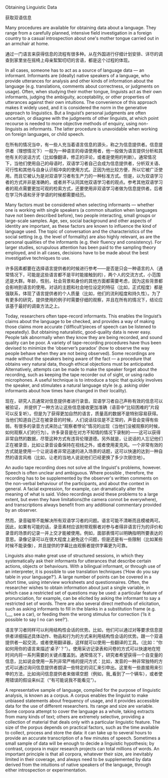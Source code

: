 Obtaining Linguistic Data

获取双语信息

Many procedures are available for obtaining data about a language. They range from a carefully planned, intensive field investigation in a foreign country to a casual introspection about one's mother tongue carried out in an armchair at home. 

通过一门语言来获得信息的流程有很多种。从在外国进行仔细计划安排、详尽的调查到家里坐在摇椅上母亲絮絮叨叨的言语，都是这个过程的体现。

In all cases, someone has to act as a source of language data — an informant. Informants are (ideally) native speakers of a language, who provide utterances for analysis and other kinds of information about the language (e.g. translations, comments about correctness, or judgments on usage). Often, when studying their mother tongue, linguists act as their own informants, judging the ambiguity, acceptability, or other properties of utterances against their own intuitions. The convenience of this approach makes it widely used, and it is considered the norm in the generative approach to linguistics. But a linguist’s personal judgments are often uncertain, or disagree with the judgments of other linguists, at which point recourse is needed to more objective methods of enquiry, using non-linguists as informants. The latter procedure is unavoidable when working on foreign languages, or child speech. 

在所有的情况当中，有一些人充当着语言信息的源头，称之为信息提供者。信息提供者（理想情况下）一般为一种语言的母语使用者，他一般做为语言提供分析和其他有关的说话方式（比如像翻译，修正的评论，或者是使用的判断）。通常情况下，当他们使用自己的母语时，双语学习者自己会成为信息提供者，分析双关语、可行性和其他与自身认识相冲突的使用方式。正因为他比较方便，所以它被广泛使用。而且它被认为是对双语学习者有生产力的一种标准方式。但是，以为双语学习者的方式并非是准确的，或者并不认同其他双语学习者的观点。参考其他双语学习者的观点需要更加可观的检索方式，还要使用非双语学习者做为信息提供者。后者在学习外语和牙牙学语的时候都需要经历。

Many factors must be considered when selecting informants — whether one is working with single speakers (a common situation when languages have not been described before), two people interacting, small groups or large-scale samples. Age, sex, social background and other aspects of identity are important, as these factors are known to influence the kind of language used. The topic of conversation and the characteristics of the social setting (e.g. the level of formality) are also highly relevant, as are the personal qualities of the informants (e.g. their fluency and consistency). For larger studies, scrupulous attention has been paid to the sampling theory employed, and in all cases, decisions have to be made about the best investigative techniques to use.

许多因素都要在选择语言提供者的时候进行参考——是否是只会一种语言的人（通常情况下，可能是这些语言都不是平时能接触到的），两个人的交流方式，小范围还是大群。年龄，性别，社会背景和身份的其他方面都需要考虑，因为这些背景都会影响到语言的使用。对话的主题和社会地位设定的特征（比如，正式程度）都是强联系，体现了语言提供者的个人质量（比如，他们的流利程度和持久性）。为了有更多的研究，提供使用的例子时需要仔细的观察，并且在所有的情况下，结论应该基于最好的调查方法之上。

Today, researchers often tape-record informants. This enables the linguist’s claims about the language to be checked, and provides a way of making those claims more accurate (‘difficult’pieces of speech can be listened to repeatedly). But obtaining naturalistic, good-quality data is never easy. People talk abnormally when they know they are being recorded, and sound quality can be poor. A variety of tape-recording procedures have thus been devised to minimize the ‘observer’s paradox’ (how to observe the way people behave when they are not being observed). Some recordings are made without the speakers being aware of the fact — a procedure that obtains very natural data, though ethical objections must be anticipated. Alternatively, attempts can be made to make the speaker forget about the recording, such as keeping the tape recorder out of sight, or using radio microphones. A useful technique is to introduce a topic that quickly involves the speaker, and stimulates a natural language style (e.g. asking older informants about how times have changed in their locality).

现在，研究人员通常对信息提供者进行录音。双语学习者自己声称有效的信息可以被验证， 并提供了一种方法让这些信息接收更加准确（语音中“比较困难的”片段可以反复听）。但是为了获得更加自然的语言，质量高的数据不是特别容易获得。当他们知道自己正在被录音的时候，人们说话往往是不正常的，声音会变得有些弱。有很多的录音方式来防止“观察者悖论”情况的出现（当他们没被观察的时候，如何观察人们的行为）。许多录音是在对方不知情的情况下录制的——这可以获得非常自然的数据，尽管这种方式有违背伦理道德。另外就是，让说话的人忘记他们正在被录音，比如让录音设备保持在视线之外，或者使用麦克风。一个非常有效的方式就是使用一个让说话者非常迅速的进入场景的话题，这可以快速的达到一种自然的语言风格（比如，让老的当地人说说他们已经更换了多少次居住地）。

An audio tape recording does not solve all the linguist's problems, however. Speech is often unclear and ambiguous. Where possible , therefore, the recording has to be supplemented by the observer's written comments on the non-verbal behaviour of the participants, and about the context in general. A facial expression, for example, can dramatically alter the meaning of what is said. Video recordings avoid these problems to a large extent, but even they have limitations(the camera connot be everywhere), and transcriptions always benefit from any additional commentary provided by an observer.

然而，录音磁带不能解决所有双语学习者的问题。语言可能不清晰而且模棱两可。因此，如果有可能的话，录音素材应该附带观察者对参与者得非语言行为的评价和录音的场景的记录一并上交才能被使用。例如，面部表情可以明确指明所要表达的意思。录像记录可以在很大程度上避免这个问题，但是还是有一些限制（比如某些时候不能录像），并且提供的字幕比由观察者提供字幕更为可靠。

Linguists also make great use of structured sessions, in which they systematically ask their informants for utterances that describe certain actions, objects or behaviours. With a bilingual informant, or through use of an interpreter, it is possible to use translation techniques (‘How do you say table in your language?’). A large number of points can be covered in a short time, using interview worksheets and questionnaires. Often, the researcher wishes to obtain information about just a single variable, in which case a restricted set of questions may be used: a particular feature of pronunciation, for example, can be elicited by asking the informant to say a restricted set of words. There are also several direct methods of elicitation, such as asking informants to fill in the blanks in a substitution frame (e.g. I___ see a car), or feeding them the wrong stimulus for correction (‘Is it possible to say I no can see?’).

语言学习者同样可以利用结构性会话的优势。比如，他们可以通过对等要求信息提供者详细描述具体动作、物品和行为的方式来利用结构性会话的优势。跟一个双语提供者一起交流，或者使用翻译器，这样就可以使用一些翻译的工具。（比如：“你如何用你的语言来描述‘桌子’？”）。使用采访记录表和问卷的方式可以快速地在短时间内将一系列需要的关键点覆盖到。通常情况下，研究者希望获得一个自变量的信息，比如说会使用一系列非常严格的提问方式：比如，发音的一种非常独特的方式可以通过询问信息提供者朗读一些特定的词汇来引申出。这里有一些直接用来引申的方法，比如询问信息提供者来做填空题（例如，我_看到了一个辆车），或者使用错误的假设来纠正（“有可能说我不能看见”）。

A representative sample of language, compiled for the purpose of linguistic analysis, is known as a corpus. A corpus enables the linguist to make unbiased statements about frequency of usage, and it provides accessible data for the use of different researchers. Its range and size are variable. Some corpora attempt to cover the language as a whole, taking extracts from many kinds of text; others are extremely selective, providing a collection of material that deals only with a particular linguistic feature. The size of the porpus depends on practical factors, such as the time available to collect, process and store the data: it can take up to several hours to provide an accurate transcription of a few minutes of speech. Sometimes a small sample of data will be enough to decide a linguistic hypothesis; by contrast, corpora in major research projects can total millions of words. An important principle is that all corpora, whatever their size, are inevitably limited in their coverage, and always need to be supplemented by data derived from the intuitions of native speakers of the language, through either introspection or experimentation.
